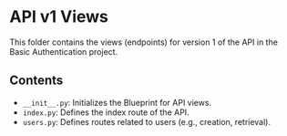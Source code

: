 # API v1 Views

This folder contains the views (endpoints) for version 1 of the API in the Basic Authentication project.

## Contents

- `__init__.py`: Initializes the Blueprint for API views.
- `index.py`: Defines the index route of the API.
- `users.py`: Defines routes related to users (e.g., creation, retrieval).
